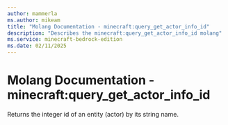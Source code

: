 ```yaml
---
author: mammerla
ms.author: mikeam
title: "Molang Documentation - minecraft:query_get_actor_info_id"
description: "Describes the minecraft:query_get_actor_info_id molang"
ms.service: minecraft-bedrock-edition
ms.date: 02/11/2025 
---
```


# Molang Documentation - minecraft:query_get_actor_info_id

Returns the integer id of an entity (actor) by its string name.
